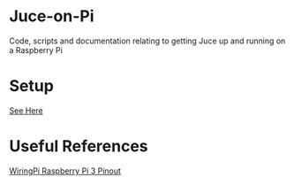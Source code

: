 # Juce-on-Pi
Code, scripts and documentation relating to getting Juce up and running on a Raspberry Pi

# Setup
[See Here](https://mhamilt.github.io/blog/2018/10/23/JUCE-on-Pi.html)

# Useful References
[WiringPi Raspberry Pi 3 Pinout](https://pinout.xyz/pinout/wiringpi)
